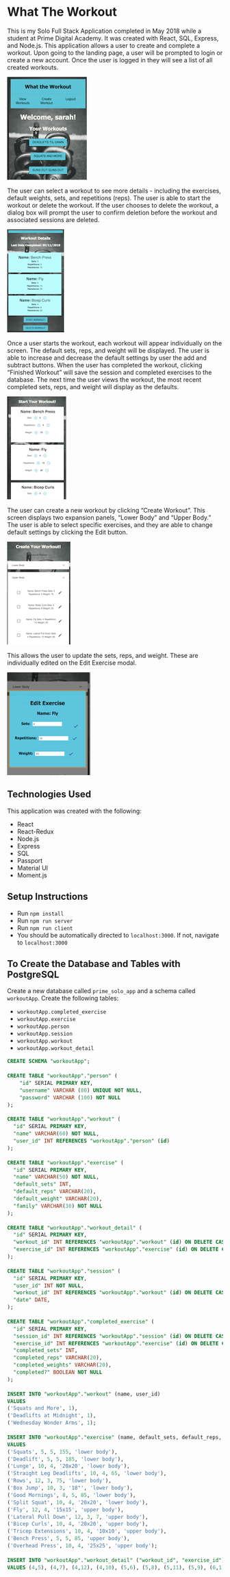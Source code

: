 # What The Workout
This is my Solo Full Stack Application completed in May 2018 while a student at Prime Digital Academy. It was created with React, SQL, Express, and Node.js. This application allows a user to create and complete a workout. Upon going to the landing page, a user will be prompted to login or create a new account. Once the user is logged in they will see a list of all created workouts.

![view all workouts](wireframes/view-workouts.png)

The user can select a workout to see more details - including the exercises, default weights, sets, and repetitions (reps). The user is able to start the workout or delete the workout. If the user chooses to delete the workout, a dialog box will prompt the user to confirm deletion before the workout and associated sessions are deleted.

![workout details](wireframes/workout-details.png)


Once a user starts the workout, each workout will appear individually on the screen. The default sets, reps, and weight will be displayed. The user is able to increase and decrease the default settings by user the add and subtract buttons. When the user has completed the workout, clicking “Finished Workout” will save the session and completed exercises to the database. The next time the user views the workout, the most recent completed sets, reps, and weight will display as the defaults. 

![complete workout](wireframes/complete-workout.png)

The user can create a new workout by clicking “Create Workout”. This screen displays two expansion panels, “Lower Body” and “Upper Body.” The user is able to select specific exercises, and they are able to change default settings by clicking the Edit button. 

![create workout](wireframes/create-workout.png)

This allows the user to update the sets, reps, and weight. These are individually edited on the Edit Exercise modal.

![edit exercise](wireframes/edit-exercise.png)

## Technologies Used

This application was created with the following:
* React
* React-Redux
* Node.js
* Express
* SQL
* Passport
* Material UI
* Moment.js

## Setup Instructions

* Run `npm install`
* Run `npm run server`
* Run `npm run client`
* You should be automatically directed to `localhost:3000`. If not, navigate to `localhost:3000`

## To Create the Database and Tables with PostgreSQL

Create a new database called `prime_solo_app` and a schema called `workoutApp`. Create the following tables: 
* `workoutApp.completed_exercise`
* `workoutApp.exercise`
* `workoutApp.person`
* `workoutApp.session`
* `workoutApp.workout`
* `workoutApp.workout_detail`

```SQL
CREATE SCHEMA "workoutApp";

CREATE TABLE "workoutApp"."person" (
    "id" SERIAL PRIMARY KEY,
    "username" VARCHAR (80) UNIQUE NOT NULL,
    "password" VARCHAR (100) NOT NULL
);

CREATE TABLE "workoutApp"."workout" (
  "id" SERIAL PRIMARY KEY,
  "name" VARCHAR(60) NOT NULL,
  "user_id" INT REFERENCES "workoutApp"."person" (id)
);

CREATE TABLE "workoutApp"."exercise" (
  "id" SERIAL PRIMARY KEY,
  "name" VARCHAR(50) NOT NULL,
  "default_sets" INT,
  "default_reps" VARCHAR(20),
  "default_weight" VARCHAR(20),
  "family" VARCHAR(30) NOT NULL
);

CREATE TABLE "workoutApp"."workout_detail" (
  "id" SERIAL PRIMARY KEY,
  "workout_id" INT REFERENCES "workoutApp"."workout" (id) ON DELETE CASCADE,
  "exercise_id" INT REFERENCES "workoutApp"."exercise" (id) ON DELETE CASCADE
);

CREATE TABLE "workoutApp"."session" (
  "id" SERIAL PRIMARY KEY,
  "user_id" INT NOT NULL,
  "workout_id" INT REFERENCES "workoutApp"."workout" (id) ON DELETE CASCADE,
  "date" DATE,
);

CREATE TABLE "workoutApp"."completed_exercise" (
  "id" SERIAL PRIMARY KEY,
  "session_id" INT REFERENCES "workoutApp"."session" (id) ON DELETE CASCADE,
  "exercise_id" INT REFERENCES "workoutApp"."exercise" (id) ON DELETE CASCADE,
  "completed_sets" INT,
  "completed_reps" VARCHAR(20),
  "completed_weights" VARCHAR(20),
  "completed?" BOOLEAN NOT NULL
);

INSERT INTO "workoutApp"."workout" (name, user_id)
VALUES
('Squats and More', 1),
('Deadlifts at Midnight', 1),
('Wednesday Wonder Arms', 1);

INSERT INTO "workoutApp"."exercise" (name, default_sets, default_reps, default_weight, family)
VALUES
('Squats', 5, 5, 155, 'lower body'),
('Deadlift', 5, 5, 185, 'lower body'),
('Lunge', 10, 4, '20x20', 'lower body'),
('Straight Leg Deadlifts', 10, 4, 65, 'lower body'),
('Rows', 12, 3, 75, 'lower body'),
('Box Jump', 10, 3, '18"', 'lower body'),
('Good Mornings', 8, 5, 85, 'lower body'),
('Split Squat', 10, 4, '20x20', 'lower body'),
('Fly', 12, 4, '15x15', 'upper body'),
('Lateral Pull Down', 12, 3, 7, 'upper body'),
('Bicep Curls', 10, 4, '20x20', 'upper body'),
('Tricep Extensions', 10, 4, '10x10', 'upper body'),
('Bench Press', 5, 5, 85, 'upper body'),
('Overhead Press', 10, 4, '25x25', 'upper body');

INSERT INTO "workoutApp"."workout_detail" ("workout_id", "exercise_id")
VALUES (4,5), (4,7), (4,12), (4,10), (5,6), (5,8), (5,11), (5,9), (6,1), (6,2), (6,3), (6,4);
```

